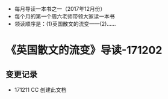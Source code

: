 - 每月导读一本书之一（2017年12月份）
- 每个月的第一个周六老师带领大家读一本书
- 领读顺序是：(1)英国散文的流变——(2)……
# 《英国散文的流变》导读-171202

## 变更记录
- 171211 CC 创建此文档

